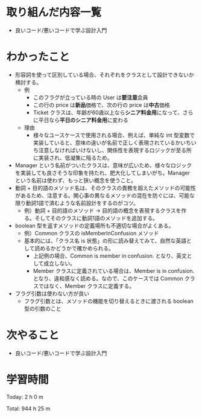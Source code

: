# 取り組んだ内容一覧
- 良いコード/悪いコードで学ぶ設計入門

# わかったこと
- 形容詞を使って区別している場合、それぞれをクラスとして設計できないか検討する。
  - 例
    - このフラグが立っている時の User は<strong>要注意</strong>会員
    - この行の price は<strong>新品</strong>価格で、次の行の price は<strong>中古</strong>価格
    - Ticket クラスは、年齢が60歳以上なら<strong>シニア料金用</strong>になって、さらに平日なら<strong>平日のシニア料金用</strong>に変わる
  - 理由
    - 様々なユースケースで使用される場合、例えば、単純な int 型変数で実装していると、意味の違いが名前で正しく表現されているかいちいち注意しなければいけないし、関係性を表現するロジックが至る所に実装され、低凝集に陥るため。
- Manager という名前がついたクラスは、意味が広いため、様々なロジックを実装しても良さそうな印象を持たれ、肥大化してしまいがち。Manager という名前は使わず、もっと狭い概念を使うこと。
- 動詞 + 目的語のメソッド名は、そのクラスの責務を超えたメソッドの可能性があるため、注意する。関心事の異なるメソッドの混在を防ぐには、可能な限り動詞1語で済むような名前設計をするのがコツ。
  - 例）動詞 + 目的語のメソッド → 目的語の概念を表現するクラスを作る。そしてそのクラスに動詞1語のメソッドを追加する。
- boolean 型を返すメソッドの定義場所も不適切な場合がよくある。
  - 例）Common クラスの isMemberInConfusion メソッド
  - 基本的には、「クラス名 is 状態」の形に読み替えてみて、自然な英語として読めるかどうかで確かめられる。
    - 上記例の場合、Common is member in confusion. となり、英文として成立しない。
    - Member クラスに定義されている場合は、Member is in confusion. となり、違和感なく読める。なので、このケースでは Common クラスではなく、Member クラスに定義する。
- フラグ引数は使わない方が良い
  - フラグ引数とは、メソッドの機能を切り替えるときに渡される boolean 型の引数のこと

# 次やること
- 良いコード/悪いコードで学ぶ設計入門

# 学習時間
Today: 2 h 0 m

Total: 944 h 25 m
